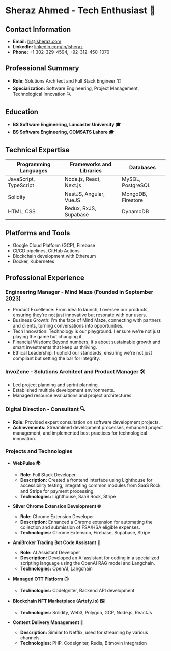 # Sheraz Ahmed - Tech Enthusiast 🌟

## Contact Information
- **Email:** hi@isheraz.com
- **LinkedIn:** [linkedin.com/in/isheraz](https://www.linkedin.com/in/isheraz)
- **Phone:** +1 302-329-4594, +92-312-450-1070

## Professional Summary
- **Role:** Solutions Architect and Full Stack Engineer 🏗️
- **Specialization:** Software Engineering, Project Management, Technological Innovation 🔍

## Education
- **BS Software Engineering, Lancaster University 🎓**
- **BS Software Engineering, COMSATS Lahore 🎓**

## Technical Expertise

| Programming Languages | Frameworks and Libraries    | Databases           |
|-----------------------|-----------------------------|---------------------|
| JavaScript, TypeScript| Node.js, React, Next.js     | MySQL, PostgreSQL   |
| Solidity              | NestJS, Angular, VueJS      | MongoDB, Firestore  |
| HTML, CSS             | Redux, RxJS, Supabase       | DynamoDB            |

## Platforms and Tools
- Google Cloud Platform (GCP), Firebase
- CI/CD pipelines, GitHub Actions
- Blockchain development with Ethereum
- Docker, Kubernetes

## Professional Experience

### Engineering Manager - Mind Maze (Founded in September 2023) 
- Product Excellence: From idea to launch, I oversee our products, ensuring they're not just innovative but resonate with our users.
- Business Growth: I'm the face of Mind Maze, connecting with partners and clients, turning conversations into opportunities.
- Tech Innovation: Technology is our playground. I ensure we're not just playing the game but changing it.
- Financial Wisdom: Beyond numbers, it's about sustainable growth and smart investments that keep us thriving.
- Ethical Leadership: I uphold our standards, ensuring we're not just compliant but setting the bar for integrity.


### InvoZone - Solutions Architect and Product Manager 🛠️
- Led project planning and sprint planning.
- Established multiple development environments.
- Managed resource evaluations and project architectures.

### Digital Direction - Consultant 🔍
- **Role:** Provided expert consultation on software development projects.
- **Achievements:** Streamlined development processes, enhanced project management, and implemented best practices for technological innovation.

### Projects and Technologies
- **WebPulse 🌍**
  - **Role:** Full Stack Developer
  - **Description:** Created a frontend interface using Lighthouse for accessibility testing, integrating common modules from SaaS Rock, and Stripe for payment processing.
  - **Technologies:** Lighthouse, SaaS Rock, Stripe

- **Silver Chrome Extension Development 🌐**
  - **Role:** Chrome Extension Developer
  - **Description:** Enhanced a Chrome extension for automating the collection and submission of FSA/HSA eligible expenses.
  - **Technologies:** Chrome Extension, Firebase, Supabase, Stripe

- **AmiBroker Trading Bot Code Assistant 🤖**
  - **Role:** AI Assistant Developer
  - **Description:** Developed an AI assistant for coding in a specialized scripting language using the OpenAI RAG model and Langchain.
  - **Technologies:** OpenAI, Langchain

- **Managed OTT Platform 📺**
  - **Technologies:** CodeIgniter, Backend API development

- **Blockchain NFT Marketplace (Artefy.io) 🖼️**
  - **Technologies:** Solidity, Web3, Polygon, GCP, Node.js, ReactJs

- **Content Delivery Management 📡**
  - **Description:** Similar to Netflix, used for streaming by various channels.
  - **Technologies:** PHP, CodeIgniter, Redis, Bitmovin integration
